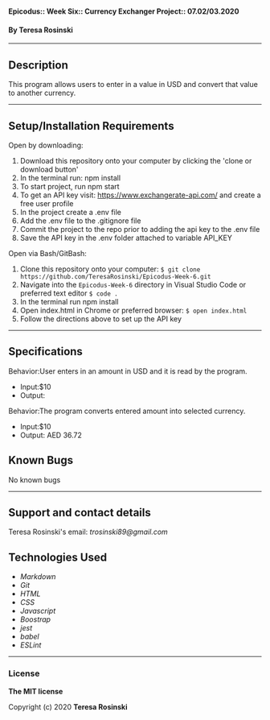 # 

#### Epicodus:: Week Six:: Currency Exchanger Project:: 07.02/03.2020

#### By Teresa Rosinski 

---

## Description

This program allows users to enter in a value in USD and convert that value to another currency. 


---

## Setup/Installation Requirements
Open by downloading:
1. Download this repository onto your computer by clicking the 'clone or download button'
2. In the terminal run: npm install
3. To start project, run npm start
4. To get an API key visit: https://www.exchangerate-api.com/ and create a free user profile
5. In the project create a .env file 
6. Add the .env file to the .gitignore file
7. Commit the project to the repo prior to adding the api key to the .env file
8. Save the API key in the .env folder attached to variable API_KEY

Open via Bash/GitBash:
1. Clone this repository onto your computer:
`$ git clone https://github.com/TeresaRosinski/Epicodus-Week-6.git`
2. Navigate into the `Epicodus-Week-6` directory in Visual Studio Code or preferred text editor
`$ code .`
3. In the terminal run npm install
4. Open index.html in Chrome or preferred browser:
`$ open index.html`
5. Follow the directions above to set up the API key

---

## Specifications

Behavior:User enters in an amount in USD and it is read by the program.   
* Input:$10        
* Output: 

Behavior:The program converts entered amount into selected currency.   
* Input:$10        
* Output: AED 36.72

## Known Bugs

No known bugs

---
## Support and contact details

Teresa Rosinski's email: 
_trosinski89@gmail.com_

## Technologies Used

* _Markdown_
* _Git_
* _HTML_
* _CSS_ 
* _Javascript_
* _Boostrap_
* _jest_
* _babel_
* _ESLint_


---
### License

**The MIT license**

Copyright (c) 2020 **Teresa Rosinski**
